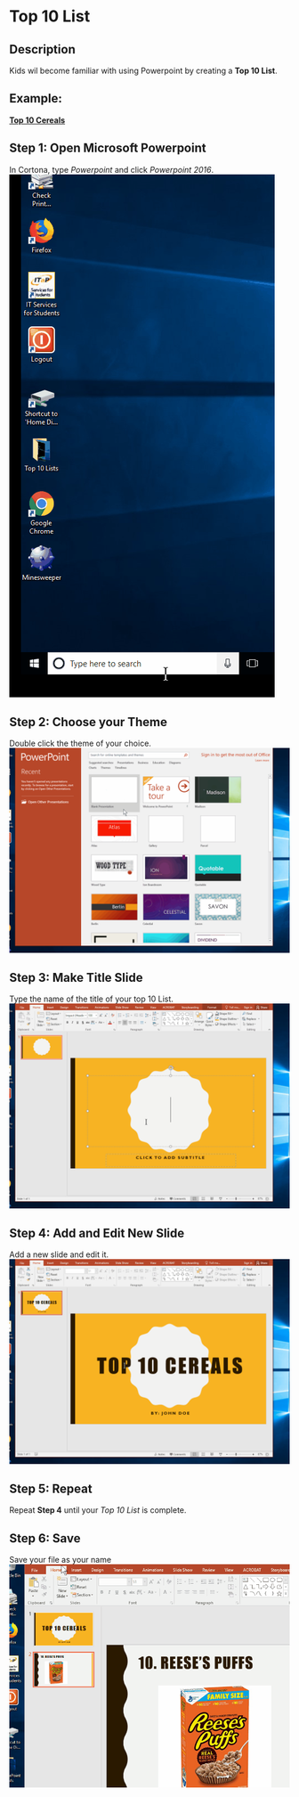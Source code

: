 # Top 10 List

## Description
Kids wil become familiar with using Powerpoint by creating a **Top 10 List**.

## Example:
**[Top 10 Cereals](https://anirudhpal.github.io/PALS_CS_2018/Examples/Top_10_Cereals.pdf)**

## Step 1: Open Microsoft Powerpoint
In Cortona, type _Powerpoint_ and click _Powerpoint 2016_.
![Add Image](../Assets/Powerpoint/Open.gif)
## Step 2: Choose your Theme
Double click the theme of your choice.
![Add Image](../Assets/Powerpoint/Theme.gif)

## Step 3: Make Title Slide
Type the name of the title of your top 10 List.
![Add Image](../Assets/Powerpoint/Title.gif)

## Step 4: Add and Edit New Slide
Add a new slide and edit it.
![Add Image](../Assets/Powerpoint/New_Slide.gif)

## Step 5: Repeat
Repeat **Step 4** until your _Top 10 List_ is complete.

## Step 6: Save
Save your file as your name
![Add Image](../Assets/Powerpoint/Saving.gif)


